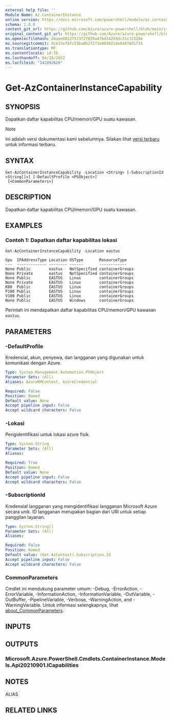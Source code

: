 ```yaml
---
external help file: ''
Module Name: Az.ContainerInstance
online version: https://docs.microsoft.com/powershell/module/az.containerinstance/get-azcontainerinstancecapability
schema: 2.0.0
content_git_url: https://github.com/Azure/azure-powershell/blob/main/src/ContainerInstance/help/Get-AzContainerInstanceCapability.md
original_content_git_url: https://github.com/Azure/azure-powershell/blob/main/src/ContainerInstance/help/Get-AzContainerInstanceCapability.md
ms.openlocfilehash: d4aee08227573f27859a47bd14293dc31c32528e
ms.sourcegitcommit: dcb33efdfc53ba0b2f271e883021de84878d1f31
ms.translationtype: MT
ms.contentlocale: id-ID
ms.lasthandoff: 04/18/2022
ms.locfileid: "142892620"
---
```

# Get-AzContainerInstanceCapability

## SYNOPSIS
Dapatkan daftar kapabilitas CPU/memori/GPU suatu kawasan.

> [!NOTE]
>Ini adalah versi dokumentasi kami sebelumnya. Silakan lihat [versi terbaru](/powershell/module/az.containerinstance/get-azcontainerinstancecapability) untuk informasi terbaru.

## SYNTAX

```
Get-AzContainerInstanceCapability -Location <String> [-SubscriptionId <String[]>] [-DefaultProfile <PSObject>]
 [<CommonParameters>]
```

## DESCRIPTION
Dapatkan daftar kapabilitas CPU/memori/GPU suatu kawasan.

## EXAMPLES

### Contoh 1: Dapatkan daftar kapabilitas lokasi
```powershell
Get-AzContainerInstanceCapability -Location eastus
```

```output
Gpu  IPAddressType Location OSType       ResourceType   
---  ------------- -------- ------       ------------   
None Public        eastus   NotSpecified containerGroups
None Private       eastus   NotSpecified containerGroups
None Public        EASTUS   Linux        containerGroups
None Private       EASTUS   Linux        containerGroups
K80  Public        EASTUS   Linux        containerGroups
P100 Public        EASTUS   Linux        containerGroups
V100 Public        EASTUS   Linux        containerGroups
None Public        EASTUS   Windows      containerGroups
```

Perintah ini mendapatkan daftar kapabilitas CPU/memori/GPU kawasan `eastus`.

## PARAMETERS

### -DefaultProfile
Kredensial, akun, penyewa, dan langganan yang digunakan untuk komunikasi dengan Azure.

```yaml
Type: System.Management.Automation.PSObject
Parameter Sets: (All)
Aliases: AzureRMContext, AzureCredential

Required: False
Position: Named
Default value: None
Accept pipeline input: False
Accept wildcard characters: False
```

### -Lokasi
Pengidentifikasi untuk lokasi azure fisik.

```yaml
Type: System.String
Parameter Sets: (All)
Aliases:

Required: True
Position: Named
Default value: None
Accept pipeline input: False
Accept wildcard characters: False
```

### -SubscriptionId
Kredensial langganan yang mengidentifikasi langganan Microsoft Azure secara unik.
ID langganan merupakan bagian dari URI untuk setiap panggilan layanan.

```yaml
Type: System.String[]
Parameter Sets: (All)
Aliases:

Required: False
Position: Named
Default value: (Get-AzContext).Subscription.Id
Accept pipeline input: False
Accept wildcard characters: False
```

### CommonParameters
Cmdlet ini mendukung parameter umum: -Debug, -ErrorAction, -ErrorVariable, -InformationAction, -InformationVariable, -OutVariable, -OutBuffer, -PipelineVariable, -Verbose, -WarningAction, and -WarningVariable. Untuk informasi selengkapnya, lihat [about_CommonParameters](http://go.microsoft.com/fwlink/?LinkID=113216).

## INPUTS

## OUTPUTS

### Microsoft.Azure.PowerShell.Cmdlets.ContainerInstance.Models.Api20210901.ICapabilities

## NOTES

ALIAS

## RELATED LINKS

